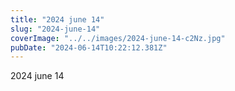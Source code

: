 ```yaml
---
title: "2024 june 14"
slug: "2024-june-14"
coverImage: "../../images/2024-june-14-c2Nz.jpg"
pubDate: "2024-06-14T10:22:12.381Z"
---
```


2024 june 14

